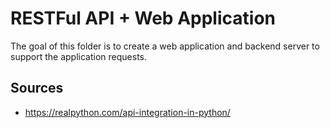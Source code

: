 # RESTFul API + Web Application

The goal of this folder is to create a web application and backend server to support the application requests.


## Sources
 - https://realpython.com/api-integration-in-python/